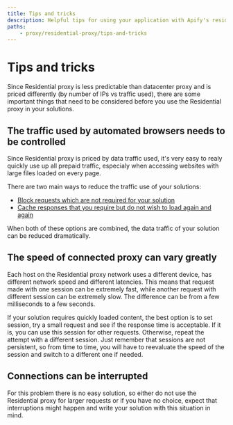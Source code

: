 ```yaml
---
title: Tips and tricks
description: Helpful tips for using your application with Apify's residential proxies. Control traffic, deal with interrupted connections and manage expenses.
paths:
    - proxy/residential-proxy/tips-and-tricks
---
```


# [](#tips-and-tricks)Tips and tricks

Since Residential proxy is less predictable than datacenter proxy and is priced differently (by number of IPs vs traffic used), there are some important things that need to be considered before you use the Residential proxy in your solutions.

## The traffic used by automated browsers needs to be controlled

Since Residential proxy is priced by data traffic used, it's very easy to realy quickly use up all prepaid traffic, especialy when accessing websites with large files loaded on every page.

There are two main ways to reduce the traffic use of your solutions:

*   [Block requests which are not required for your solution](https://help.apify.com/en/articles/2423246-block-requests-in-puppeteer)
*   [Cache responses that you require but do not wish to load again and again](https://help.apify.com/en/articles/2424032-cache-responses-in-puppeteerr)

When both of these options are combined, the data traffic of your solution can be reduced dramatically.

## The speed of connected proxy can vary greatly

Each host on the Residential proxy network uses a different device, has different network speed and different latencies. This means that request made with one session can be extremely fast, while another request with different session can be extremely slow. The difference can be from a few milliseconds to a few seconds.

If your solution requires quickly loaded content, the best option is to set session, try a small request and see if the response time is acceptable. If it is, you can use this session for other requests. Otherwise, repeat the attempt with a different session.
Just remember that sessions are not persistent, so from time to time, you will have to reevaluate the speed of the session and switch to a different one if needed.

## Connections can be interrupted

For this problem there is no easy solution, so either do not use the Residential proxy for larger requests or if you have no choice, expect that interruptions might happen and write your solution with this situation in mind.

